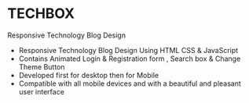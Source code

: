 # TECHBOX
  Responsive Technology Blog Design

- Responsive Technology Blog Design Using HTML CSS & JavaScript
- Contains Animated Login & Registration form , Search box & Change Theme Button
- Developed first for desktop then for Mobile 
- Compatible with all mobile devices and with a beautiful and pleasant user interface

